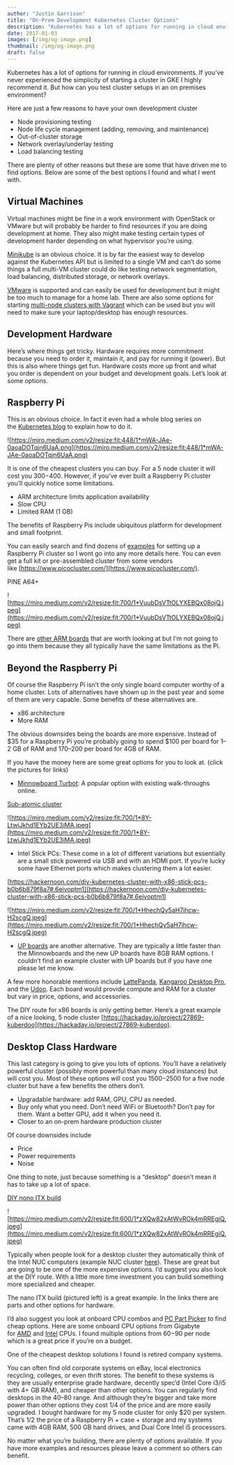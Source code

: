 ```yaml
---
author: "Justin Garrison"
title: "On-Prem Development Kubernetes Cluster Options"
description: "Kubernetes has a lot of options for running in cloud environments."
date: 2017-01-03
images: [/img/og-image.png]
thumbnail: /img/og-image.png
draft: false
---
```


Kubernetes has a lot of options for running in cloud environments. If you’ve never experienced the simplicity of starting a cluster in GKE I highly recommend it. But how can you test cluster setups in an on premises environment?

Here are just a few reasons to have your own development cluster

- Node provisioning testing
- Node life cycle management (adding, removing, and maintenance)
- Out-of-cluster storage
- Network overlay/underlay testing
- Load balancing testing

There are plenty of other reasons but these are some that have driven me to find options. Below are some of the best options I found and what I went with.

## Virtual Machines

Virtual machines might be fine in a work environment with OpenStack or VMware but will probably be harder to find resources if you are doing development at home. They also might make testing certain types of development harder depending on what hypervisor you’re using.

[Minikube](https://github.com/kubernetes/minikube) is an obvious choice. It is by far the easiest way to develop against the Kubernetes API but is limited to a single VM and can’t do some things a full multi-VM cluster could do like testing network segmentation, load balancing, distributed storage, or network overlays.

[VMware](http://kubernetes.io/docs/getting-started-guides/vsphere/) is supported and can easily be used for development but it might be too much to manage for a home lab. There are also some options for starting [multi-node clusters with Vagrant](https://medium.com/@zwischenzugs/learn-kubernetes-the-hard-way-the-easy-and-cheap-way-6f82b665ccd9#.t97ddpnyl) which can be used but you will need to make sure your laptop/desktop has enough resources.

## Development Hardware

Here’s where things get tricky. Hardware requires more commitment because you need to order it, maintain it, and pay for running it (power). But this is also where things get fun. Hardware costs more up front and what you order is dependent on your budget and development goals. Let’s look at some options.

## Raspberry Pi

This is an obvious choice. In fact it even had a whole blog series on the [Kubernetes blog](http://blog.kubernetes.io/2015/11/creating-a-Raspberry-Pi-cluster-running-Kubernetes-the-shopping-list-Part-1.html) to explain how to do it.

![https://miro.medium.com/v2/resize:fit:448/1*mWA-JAe-0aoaDOTqjn6UaA.png](https://miro.medium.com/v2/resize:fit:448/1*mWA-JAe-0aoaDOTqjn6UaA.png)

It is one of the cheapest clusters you can buy. For a 5 node cluster it will cost you $300-$400. However, if you’ve ever built a Raspberry Pi cluster you’ll quickly notice some limitations.

- ARM architecture limits application availability
- Slow CPU
- Limited RAM (1 GB)

The benefits of Raspberry Pis include ubiquitous platform for development and small footprint.

You can easily search and find dozens of [examples](https://medium.com/google-cloud/everything-you-need-to-know-about-the-kubernetes-raspberry-pi-cluster-2a2413bfa0fa#.sx59jz3g0) for setting up a Raspberry Pi cluster so I wont go into any more details here. You can even get a full kit or pre-assembled cluster from some vendors like [https://www.picocluster.com/](https://www.picocluster.com/).

PINE A64+

![https://miro.medium.com/v2/resize:fit:700/1*VuubDsVTtOLYXEBQx08ojQ.jpeg](https://miro.medium.com/v2/resize:fit:700/1*VuubDsVTtOLYXEBQx08ojQ.jpeg)

There are [other ARM boards](http://hackerboards.com/ringing-in-2017-with-90-hacker-friendly-single-board-computers/) that are worth looking at but I’m not going to go into them because they all typically have the same limitations as the Pi.

## Beyond the Raspberry Pi

Of course the Raspberry Pi isn’t the only single board computer worthy of a home cluster. Lots of alternatives have shown up in the past year and some of them are very capable. Some benefits of these alternatives are.

- x86 architecture
- More RAM

The obvious downsides being the boards are more expensive. Instead of $35 for a Raspberry Pi you’re probably going to spend $100 per board for 1–2 GB of RAM and $170–$200 per board for 4GB of RAM.

If you have the money here are some great options for you to look at. (click the pictures for links)

- [Minnowboard Turbot](http://wiki.minnowboard.org/MinnowBoard_Turbot): A popular option with existing walk-throughs online.

[Sub-atomic cluster](http://www.projectatomic.io/blog/2016/06/micro-cluster-part-1/)

![https://miro.medium.com/v2/resize:fit:700/1*8Y-LtwiJkhd1EYb2UE3iMA.jpeg](https://miro.medium.com/v2/resize:fit:700/1*8Y-LtwiJkhd1EYb2UE3iMA.jpeg)

- Intel Stick PCs: These come in a lot of different variations but essentially are a small stick powered via USB and with an HDMI port. If you’re lucky some have Ethernet ports which makes clustering them a lot easier.

[https://hackernoon.com/diy-kubernetes-cluster-with-x86-stick-pcs-b0b6b879f8a7#.6eivoptm1](https://hackernoon.com/diy-kubernetes-cluster-with-x86-stick-pcs-b0b6b879f8a7#.6eivoptm1)

![https://miro.medium.com/v2/resize:fit:700/1*HhechQy5aH7ihcw-H2scgQ.jpeg](https://miro.medium.com/v2/resize:fit:700/1*HhechQy5aH7ihcw-H2scgQ.jpeg)

- [UP boards](http://up-shop.org/) are another alternative. They are typically a little faster than the Minnowboards and the new UP boards have 8GB RAM options. I couldn’t find an example cluster with UP boards but if you have one please let me know.

A few more honorable mentions include [LattePanda](http://www.lattepanda.com/), [Kangaroo Desktop Pro](http://www.kangaroo.cc/kangaroo-mobile-desktop-pro/), and the [Udoo](http://www.udoo.org/). Each board would provide compute and RAM for a cluster but vary in price, options, and accessories.

The DIY route for x86 boards is only getting better. Here’s a great example of a nice looking, 5 node cluster [https://hackaday.io/project/27869-kuberdoo](https://hackaday.io/project/27869-kuberdoo).

## Desktop Class Hardware

This last category is going to give you lots of options. You’ll have a relatively powerful cluster (possibly more powerful than many cloud instances) but will cost you. Most of these options will cost you $1500-$2500 for a five node cluster but have a few benefits the others don’t.

- Upgradable hardware: add RAM, GPU, CPU as needed.
- Buy only what you need. Don’t need WiFi or Bluetooth? Don’t pay for them. Want a better GPU, add it when you need it.
- Closer to an on-prem hardware production cluster

Of course downsides include

- Price
- Power requirements
- Noise

One thing to note, just because something is a “desktop” doesn’t mean it has to take up a lot of space.

[DIY nono ITX build](https://www.reddit.com/r/homelab/comments/5j77r1/my_home_development_cluster_build_a_5_node_nano/)

![https://miro.medium.com/v2/resize:fit:600/1*zXQw82xAtWvROk4mRREgiQ.jpeg](https://miro.medium.com/v2/resize:fit:600/1*zXQw82xAtWvROk4mRREgiQ.jpeg)

Typically when people look for a desktop cluster they automatically think of the Intel NUC computers (example NUC cluster [here](https://github.com/aledbf/kubernetes-cluster-intel-nuc)). These are great but are going to be one of the more expensive options. I’d suggest you also look at the DIY route. With a little more time investment you can build something more specialized and cheaper.

The nano ITX build (pictured left) is a great example. In the links there are parts and other options for hardware.

I’d also suggest you look at onboard CPU combos and [PC Part Picker](http://pcpartpicker.com/list/6qPsnn) to find cheap options. Here are some onboard CPU options from Gigabyte for [AMD](http://www.gigabyte.com/products/list.aspx?s=42&jid=0&p=2&v=36) and [Intel](http://www.gigabyte.com/products/list.aspx?s=42&jid=7&p=2&v=30) CPUs. I found multiple options from $60-$90 per node which is a great price if you’re on a budget.

One of the cheapest desktop solutions I found is retired company systems.

You can often find old corporate systems on eBay, local electronics recycling, colleges, or even thrift stores. The benefit to these systems is they are usually enterprise grade hardware, decently spec’d (Intel Core i3/i5 with 4+ GB RAM), and cheaper than other options. You can regularly find desktops in the $40–$80 range. And although they’re bigger and take more power than other options they cost 1/4 of the price and are more easily upgraded. I bought hardware for my 5 node cluster for only $20 per system. That’s 1/2 the price of a Raspberry Pi + case + storage and my systems came with 4GB RAM, 500 GB hard drives, and Dual Core Intel i5 processors.

No matter what you’re building, there are plenty of options available. If you have more examples and resources please leave a comment so others can benefit.
